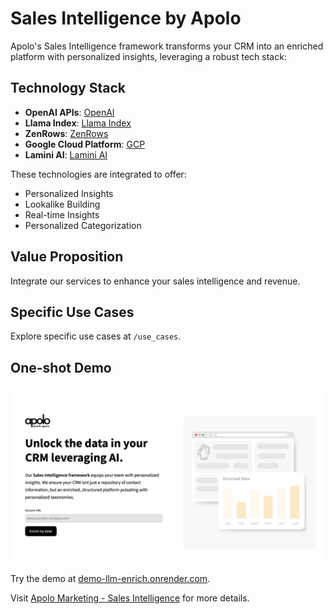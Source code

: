 # Sales Intelligence by Apolo

Apolo's Sales Intelligence framework transforms your CRM into an enriched platform with personalized insights, leveraging a robust tech stack:

## Technology Stack

- **OpenAI APIs**: [OpenAI](https://openai.com/)
- **Llama Index**: [Llama Index](https://www.llamaindex.com/)
- **ZenRows**: [ZenRows](https://www.zenrows.com/)
- **Google Cloud Platform**: [GCP](https://cloud.google.com/)
- **Lamini AI**: [Lamini AI](https://www.lamini.ai/)

These technologies are integrated to offer:

- Personalized Insights
- Lookalike Building
- Real-time Insights
- Personalized Categorization

## Value Proposition

Integrate our services to enhance your sales intelligence and revenue.

## Specific Use Cases

Explore specific use cases at `/use_cases`.

## One-shot Demo

![Demo Diagram](demo-diagram.png)

Try the demo at [demo-llm-enrich.onrender.com](https://demo-llm-enrich.onrender.com).

Visit [Apolo Marketing - Sales Intelligence](https://www.apolomarketing.net/sales-intelligence) for more details.



